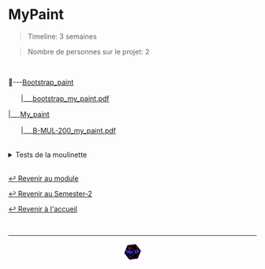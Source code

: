 # MyPaint

> Timeline: 3 semaines

> Nombre de personnes sur le projet: 2

<br>

📂---[Bootstrap_paint](https://github.com/Studio-17/Epitech-Subjects/tree/main/Semester-2/B-MUL-200/MyPaint/Bootstrap_paint)

ㅤㅤ|\_\_\_[bootstrap_my_paint.pdf](https://github.com/Studio-17/Epitech-Subjects/blob/main/Semester-2/B-MUL-200/MyPaint/Bootstrap_paint/bootstrap_my_paint.pdf)

|\_\_\_[My_paint](https://github.com/Studio-17/Epitech-Subjects/tree/main/Semester-2/B-MUL-200/MyPaint/My_paint)

ㅤㅤ|\_\_\_[B-MUL-200_my_paint.pdf](https://github.com/Studio-17/Epitech-Subjects/blob/main/Semester-2/B-MUL-200/MyPaint/My_paint/B-MUL-200_my_paint.pdf)


<br>


<details>
<summary> Tests de la moulinette </summary>
<table align="center">
    <thead>
        <tr>
            <td colspan="3" align="center"><strong>MOULINETTE</strong></td>
        </tr>
        <tr>
            <th>SOMMAIRE</th>
            <th>NB DE TESTS</th>
            <th>DETAILS</th>
        </tr>
    </thead>
    <tbody>
        <tr>
            <td rowspan="1">minimal functions</td>
            <td rowspan="1" style="text-align: center;">1</td>
            <td>Minimal functions</td>
        </tr>
    
        <tr>
            <td rowspan="1">repository file</td>
            <td rowspan="1" style="text-align: center;">1</td>
            <td>Repository size</td>
        </tr>
    
	</tbody>
</table>
</details>

<br>

[↩️ Revenir au module](https://github.com/Studio-17/Epitech-Subjects/blob/main/Semester-2/B-MUL-200)

[↩️ Revenir au Semester-2](https://github.com/Studio-17/Epitech-Subjects/blob/main/Semester-2)

[↩️ Revenir à l'accueil](https://github.com/Studio-17/Epitech-Subjects)

<br>

---

<div align="center">

<a href="https://github.com/Studio-17" target="_blank"><img src="../../../assets/voc17.gif" width="40"></a>

</div>